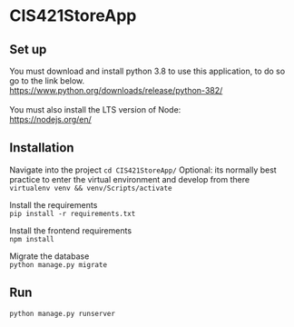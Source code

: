 # CIS421StoreApp
## Set up
You must download and install python 3.8 to use this application, to do so go to the link below. \
https://www.python.org/downloads/release/python-382/ \
\
You must also install the LTS version of Node: \
https://nodejs.org/en/
<br>
## Installation
Navigate into the project
`cd CIS421StoreApp/` 
Optional: its normally best practice to enter the virtual environment and develop from there \
`virtualenv venv && venv/Scripts/activate` 

Install the requirements \
`pip install -r requirements.txt` 

Install the frontend requirements \
`npm install` 

Migrate the database \
`python manage.py migrate`


## Run
`python manage.py runserver`
